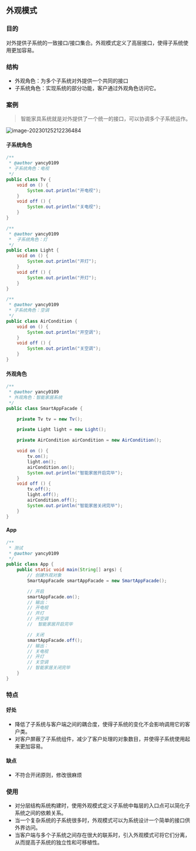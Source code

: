 ## 外观模式



### 目的

对外提供子系统的一致接口/接口集合。外观模式定义了高层接口，使得子系统使用更加容易。

### 结构

- 外观角色：为多个子系统对外提供一个共同的接口
- 子系统角色：实现系统的部分功能，客户通过外观角色访问它。

### 案例

> 智能家具系统就是对外提供了一个统一的接口，可以协调多个子系统运作。

![image-20230125212236484](https://xingqiu-tuchuang-1256524210.cos.ap-shanghai.myqcloud.com/11721/image-20230125212236484.png)

#### 子系统角色

```java
/**
 * @author yancy0109
 * 子系统角色：电视
 */
public class Tv {
    void on () {
        System.out.println("开电视");
    }
    void off () {
        System.out.println("关电视");
    }
}

/**
 * @author yancy0109
 *  子系统角色：灯
 */
public class Light {
    void on () {
        System.out.println("开灯");
    }
    void off () {
        System.out.println("开灯");
    }
}

/**
 * @author yancy0109
 * 子系统角色：空调
 */
public class AirCondition {
    void on () {
        System.out.println("开空调");
    }
    void off () {
        System.out.println("关空调");
    }
}
```

#### 外观角色

```java
/**
 * @author yancy0109
 * 外观角色：智能家居系统
 */
public class SmartAppFacade {

    private Tv tv = new Tv();

    private Light light = new Light();

    private AirCondition airCondition = new AirCondition();

    void on () {
        tv.on();
        light.on();
        airCondition.on();
        System.out.println("智能家居开启完毕");
    }
    void off () {
        tv.off();
        light.off();
        airCondition.off();
        System.out.println("智能家居关闭完毕");
    }
}
```

#### App

```java
/**
 * 测试
 * @author yancy0109
 */
public class App {
    public static void main(String[] args) {
        // 创建外观对象
        SmartAppFacade smartAppFacade = new SmartAppFacade();

        // 开启
        smartAppFacade.on();
        // 输出：
        // 开电视
        // 开灯
        // 开空调
        //  智能家居开启完毕

        // 关闭
        smartAppFacade.off();
        // 输出：
        // 关电视
        // 开灯
        // 关空调
        // 智能家居关闭完毕
    }
}
```

### 特点

#### 好处

* 降低了子系统与客户端之间的耦合度，使得子系统的变化不会影响调用它的客户类。
* 对客户屏蔽了子系统组件，减少了客户处理的对象数目，并使得子系统使用起来更加容易。

#### 缺点

* 不符合开闭原则，修改很麻烦

### 使用

* 对分层结构系统构建时，使用外观模式定义子系统中每层的入口点可以简化子系统之间的依赖关系。
* 当一个复杂系统的子系统很多时，外观模式可以为系统设计一个简单的接口供外界访问。
* 当客户端与多个子系统之间存在很大的联系时，引入外观模式可将它们分离，从而提高子系统的独立性和可移植性。



